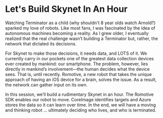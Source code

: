Let's Build Skynet In An Hour
=============================
Watching Terminator as a child (why shouldn't 8 year olds watch Arnold?) sparked my love of robots. Like most fans, I was fascinated by the idea of autonomous machines becoming a reality. As I grew older, I eventually realized that the real challenge wasn’t building a Terminator but, rather, the network that dictated its decisions.

For Skynet to make those decisions, it needs data, and LOTS of it. We currently carry in our pockets one of the greatest data collection devices ever created by mankind: our smartphone. The problem, however, lies directly in mankind’s involvement—the human decides what the device sees. That is, until recently. Romotive, a new robot that takes the unique approach of having an iOS device for a brain, solves the issue. As a result, the network can gather input on its own.

In this session, we’ll build a rudimentary Skynet in an hour. The Romotive SDK enables our robot to move. CoreImage identifies targets and Azure stores the data so it can learn over time. In the end, we will have a moving and thinking robot … ultimately deciding who lives, and who is terminated.